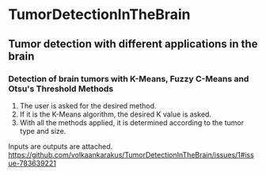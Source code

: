 # TumorDetectionInTheBrain
## Tumor detection with different applications in the brain

### Detection of brain tumors with K-Means, Fuzzy C-Means and Otsu's Threshold Methods

1. The user is asked for the desired method.
2. If it is the K-Means algorithm, the desired K value is asked.
3. With all the methods applied, it is determined according to the tumor type and size.

Inputs are outputs are attached.
https://github.com/volkaankarakus/TumorDetectionInTheBrain/issues/1#issue-783639221

